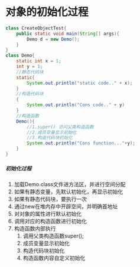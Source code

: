 # 对象的初始化过程

```java
class CreateObjectTest{
    public static void main(String[] args){
        Demo d = new Demo();
    }
}
class Demo{
    static int x = 1;
    int y = 1;
    //静态代码块
    static{
        System.out.println("static code.." + x);
    }
    //构造代码块
    {
        System.out.println("Cons code.." + y)
    }
    //构造函数
    Demo(){
        //1.super() 访问父类构造函数
        //2.成员变量显示初始化
        //3.构造代码块初始化
        System.out.println("Cons function..."+y);
    }
}

```

##### 初始化过程

1. 加载Demo.class文件进方法区，并进行空间分配
2. 如果有静态变量，先默认初始化，再显示初始化
3. 如果有静态代码块，要执行一次
4. 通过new在堆内存中开辟空间，并明确首地址
5. 对对象的属性进行默认初始化
6. 调用对应的构造函数进行初始化
7. 构造函数内部执行
   1. 调用父类构造函数super();
   2. 成员变量显示初始化
   3. 构造代码块初始化
   4. 构造函数内容自定义初始化

 